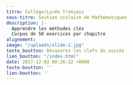 ```yaml
---
titre: Collège/Lycée français
sous-titre: Soutien scolaire de Mathématiques
description: |-
  Apprendre les méthodes clés
  Corpus de 50 exercices par chapitre
alignement: 
image: "/uploads/slide-1.jpg"
texte_boutton: Découvrez les clefs du succès
lien_boutton: "/index.html"
date: 2017-12-02 00:26:32 +0000
texte-boutton: ''
lien-boutton: ''
---
```

